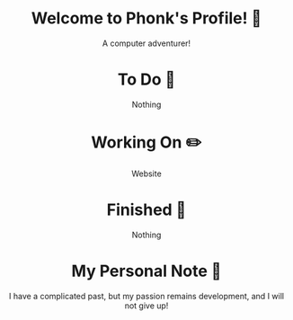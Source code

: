 <body>
  <div>
    <h1 align="center">Welcome to Phonk's Profile! 👋</h1>
    <p align="center">A computer adventurer!</p>
  </div>
  <div>
    <h1 align="center">To Do 📆</h1>
    <p align="center">Nothing</p>
  </div>
  <div>
    <h1 align="center">Working On ✏️</h1>
    <p align="center">Website</p>
  </div>
  <div>
    <h1 align="center">Finished 📂</h1>
    <p align="center">Nothing</p>
  </div>
  <div>
    <h1 align="center">My Personal Note 📝</h1>
    <p align="center">I have a complicated past, but my passion remains development, and I will not give up!</p>
  </div>
</body>
